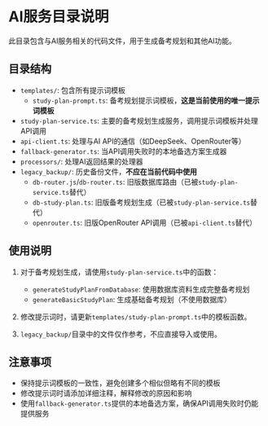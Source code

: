 # AI服务目录说明

此目录包含与AI服务相关的代码文件，用于生成备考规划和其他AI功能。

## 目录结构

- `templates/`: 包含所有提示词模板
  - `study-plan-prompt.ts`: 备考规划提示词模板，**这是当前使用的唯一提示词模板**
- `study-plan-service.ts`: 主要的备考规划生成服务，调用提示词模板并处理API调用
- `api-client.ts`: 处理与AI API的通信（如DeepSeek、OpenRouter等）
- `fallback-generator.ts`: 当API调用失败时的本地备选方案生成器
- `processors/`: 处理AI返回结果的处理器
- `legacy_backup/`: 历史备份文件，**不应在当前代码中使用**
  - `db-router.js`/`db-router.ts`: 旧版数据库路由（已被`study-plan-service.ts`替代）
  - `db-study-plan.ts`: 旧版备考规划生成（已被`study-plan-service.ts`替代）
  - `openrouter.ts`: 旧版OpenRouter API调用（已被`api-client.ts`替代）

## 使用说明

1. 对于备考规划生成，请使用`study-plan-service.ts`中的函数：
   - `generateStudyPlanFromDatabase`: 使用数据库资料生成完整备考规划
   - `generateBasicStudyPlan`: 生成基础备考规划（不使用数据库）

2. 修改提示词时，请更新`templates/study-plan-prompt.ts`中的模板函数。

3. `legacy_backup/`目录中的文件仅作参考，不应直接导入或使用。

## 注意事项

- 保持提示词模板的一致性，避免创建多个相似但略有不同的模板
- 修改提示词时请添加详细注释，解释修改的原因和影响
- 使用`fallback-generator.ts`提供的本地备选方案，确保API调用失败时仍能提供服务 